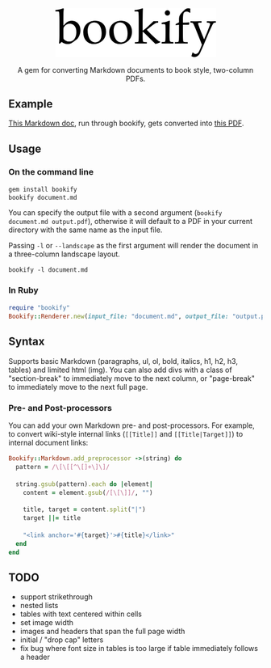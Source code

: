 <p align="center">
  <img width="319" src="https://raw.githubusercontent.com/joeyschoblaska/bookify/master/img/bookify.png">
</p>

<p align="center">
  A gem for converting Markdown documents to book style, two-column PDFs.
</p>

## Example

[This Markdown doc](https://raw.githubusercontent.com/joeyschoblaska/bookify/master/example/document.md), run through bookify, gets converted
into [this PDF](https://raw.githubusercontent.com/joeyschoblaska/bookify/master/example/output.pdf).

## Usage

### On the command line

```
gem install bookify
bookify document.md
```

You can specify the output file with a second argument (`bookify document.md
output.pdf`), otherwise it will default to a PDF in your current directory with
the same name as the input file.

Passing `-l` or `--landscape` as the first argument will render the document in
a three-column landscape layout.

```
bookify -l document.md
```

### In Ruby

```ruby
require "bookify"
Bookify::Renderer.new(input_file: "document.md", output_file: "output.pdf").render
```

## Syntax

Supports basic Markdown (paragraphs, ul, ol, bold, italics, h1, h2, h3, tables) and limited html (img). You can also add divs with a class of "section-break" to immediately move to the next column, or "page-break" to immediately move to the next full page.

### Pre- and Post-processors
You can add your own Markdown pre- and post-processors. For example, to convert wiki-style internal links (`[[Title]]` and `[[Title|Target]]`) to internal document links:

```ruby
Bookify::Markdown.add_preprocessor ->(string) do
  pattern = /\[\[[^\[]+\]\]/

  string.gsub(pattern).each do |element|
    content = element.gsub(/[\[\]]/, "")

    title, target = content.split("|")
    target ||= title

    "<link anchor='#{target}'>#{title}</link>"
  end
end
```

## TODO
* support strikethrough
* nested lists
* tables with text centered within cells
* set image width
* images and headers that span the full page width
* initial / "drop cap" letters
* fix bug where font size in tables is too large if table immediately follows a header
